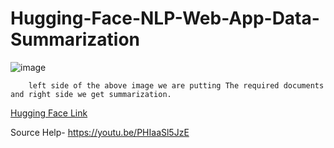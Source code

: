# Hugging-Face-NLP-Web-App-Data-Summarization


![image](https://user-images.githubusercontent.com/70902291/166099817-231398df-6e79-4c78-9b43-80df97ef5359.png)


        left side of the above image we are putting The required documents and right side we get summarization.

[Hugging Face Link](https://huggingface.co/)


Source Help- https://youtu.be/PHIaaSl5JzE
